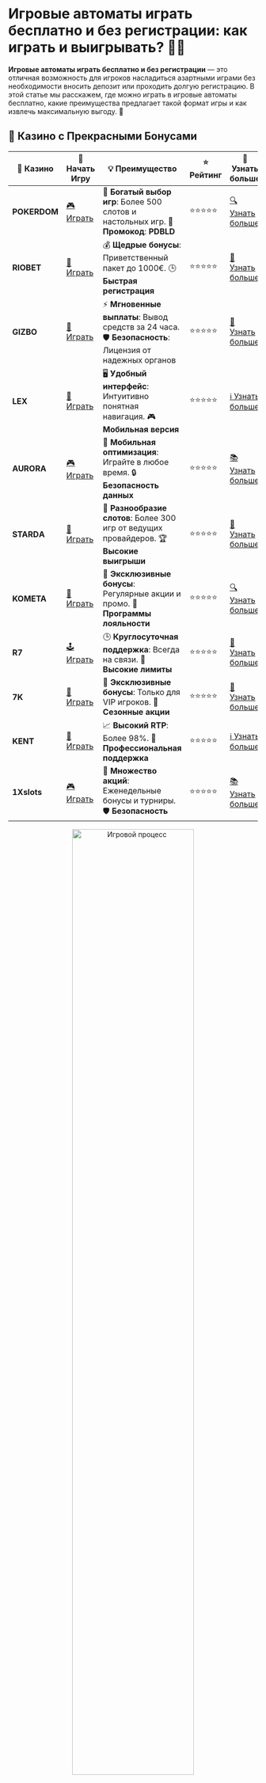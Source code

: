 # Игровые автоматы играть бесплатно и без регистрации: как играть и выигрывать? 🎰💸

**Игровые автоматы играть бесплатно и без регистрации** — это отличная возможность для игроков насладиться азартными играми без необходимости вносить депозит или проходить долгую регистрацию. В этой статье мы расскажем, где можно играть в игровые автоматы бесплатно, какие преимущества предлагает такой формат игры и как извлечь максимальную выгоду. 🚀

## 🌟 Казино с Прекрасными Бонусами

| 🎲 **Казино** | 🔗 **Начать Игру** | 💡 **Преимущество** | ⭐ **Рейтинг** | 🔗 **Узнать больше** |
|--------------|---------------------|---------------------|----------------|----------------------|
| **POKERDOM**  | [🎮 Играть](https://brandplay.link/4k77v2yx) | 🎉 **Богатый выбор игр**: Более 500 слотов и настольных игр. 🎁 **Промокод**: **PDBLD** | ⭐⭐⭐⭐⭐ | [🔍 Узнать больше](https://brandplay.link/4k77v2yx) |
| **RIOBET**    | [🎰 Играть](https://brandplay.link/7xBLTPyj) | 💰 **Щедрые бонусы**: Приветственный пакет до 1000€. 🕒 **Быстрая регистрация** | ⭐⭐⭐⭐⭐ | [📖 Узнать больше](https://brandplay.link/7xBLTPyj) |
| **GIZBO**     | [🎲 Играть](https://brandplay.link/bprXw4YV) | ⚡ **Мгновенные выплаты**: Вывод средств за 24 часа. 🛡️ **Безопасность**: Лицензия от надежных органов | ⭐⭐⭐⭐⭐ | [📝 Узнать больше](https://brandplay.link/bprXw4YV) |
| **LEX**       | [🤑 Играть](https://brandplay.link/zW4hdDFV) | 🖥️ **Удобный интерфейс**: Интуитивно понятная навигация. 🎮 **Мобильная версия** | ⭐⭐⭐⭐⭐ | [ℹ️ Узнать больше](https://brandplay.link/zW4hdDFV) |
| **AURORA**    | [🎮 Играть](https://10trafic-stat2.com/click/668546556bcc6313411604bd/6766/13032/subaccount) | 📱 **Мобильная оптимизация**: Играйте в любое время. 🔒 **Безопасность данных** | ⭐⭐⭐⭐⭐ | [📚 Узнать больше](https://10trafic-stat2.com/click/668546556bcc6313411604bd/6766/13032/subaccount) |
| **STARDА**    | [🎯 Играть](https://brandplay.link/fB7xwRFL) | 🎰 **Разнообразие слотов**: Более 300 игр от ведущих провайдеров. 🏆 **Высокие выигрыши** | ⭐⭐⭐⭐⭐ | [🔎 Узнать больше](https://brandplay.link/fB7xwRFL) |
| **KOMETA**    | [🎰 Играть](https://brandplay.link/8ZymQJV8) | 🎁 **Эксклюзивные бонусы**: Регулярные акции и промо. 🔄 **Программы лояльности** | ⭐⭐⭐⭐⭐ | [🔍 Узнать больше](https://brandplay.link/8ZymQJV8) |
| **R7**        | [🕹️ Играть](https://brandplay.link/bMd3Yjsw) | 🕒 **Круглосуточная поддержка**: Всегда на связи. 💸 **Высокие лимиты** | ⭐⭐⭐⭐⭐ | [📖 Узнать больше](https://brandplay.link/bMd3Yjsw) |
| **7K**        | [🎲 Играть](https://brandplay.link/BvQyFShp) | 🌟 **Эксклюзивные бонусы**: Только для VIP игроков. 🎉 **Сезонные акции** | ⭐⭐⭐⭐⭐ | [📝 Узнать больше](https://brandplay.link/BvQyFShp) |
| **KENT**      | [🤑 Играть](https://brandplay.link/Fv2WP3js) | 📈 **Высокий RTP**: Более 98%. 💼 **Профессиональная поддержка** | ⭐⭐⭐⭐⭐ | [ℹ️ Узнать больше](https://brandplay.link/Fv2WP3js) |
| **1Xslots**   | [🎮 Играть](https://brandplay.link/hSB1khtr) | 🎉 **Множество акций**: Еженедельные бонусы и турниры. 🛡️ **Безопасность** | ⭐⭐⭐⭐⭐ | [📚 Узнать больше](https://brandplay.link/hSB1khtr) |

<div align="center"> <img src="https://i.pinimg.com/originals/1d/b3/25/1db325483acbe642c6d4e6fdd73a4988.gif" alt="Игровой процесс" width="70%"> </div>
---

## 🚀 Быстрые Выигрыши и Поддержка

| 🎲 **Казино** | 🔗 **Начать Игру** | 💡 **Преимущество** | ⭐ **Рейтинг** | 🔗 **Узнать больше** |
|--------------|---------------------|---------------------|----------------|----------------------|
| **GAMA**      | [🎯 Играть](https://brandplay.link/j6NMKsDz) | 🔍 **Интуитивный интерфейс**: Легкость использования. 🏅 **Престижные турниры** | ⭐⭐⭐⭐☆ | [🔎 Узнать больше](https://brandplay.link/j6NMKsDz) |
| **ONION**     | [🎰 Играть](https://brandplay.link/zBGRVpQ9) | 🤑 **Низкие ставки**: Идеально для начинающих. 🔄 **Быстрые выводы** | ⭐⭐⭐⭐☆ | [🔍 Узнать больше](https://brandplay.link/zBGRVpQ9) |
| **ЧЕМПИОН**   | [🕹️ Играть](https://temon-gter.cfd/go/lRq?p80412p304504pcc44t17455) | 🏅 **Лояльная программа**: Награды за активность. 🎁 **Ежемесячные бонусы** | ⭐⭐⭐⭐☆ | [📖 Узнать больше](https://temon-gter.cfd/go/lRq?p80412p304504pcc44t17455) |
| **VAVADA**    | [🎲 Играть](https://vavadapartner.pro/?promo=ea5c9275-6854-4505-94fc-95ab18221945-linkb2) | 🚀 **Быстрая регистрация**: Начните играть мгновенно. 🔐 **Безопасные транзакции** | ⭐⭐⭐⭐☆ | [📝 Узнать больше](https://vavadapartner.pro/?promo=ea5c9275-6854-4505-94fc-95ab18221945-linkb2) |
| **FRIENDS**   | [🤑 Играть](https://gofriends.mba/linkb2) | 🤝 **Социальные игры**: Играйте с друзьями. 🌐 **Мультиплатформенность** | ⭐⭐⭐⭐☆ | [ℹ️ Узнать больше](https://gofriends.mba/linkb2) |
| **1WIN**      | [🎮 Играть](https://brandplay.link/smXVpBbG) | 🏆 **Спортивные ставки**: Широкий выбор видов спорта. 💵 **Высокие коэффициенты** | ⭐⭐⭐⭐☆ | [📚 Узнать больше](https://brandplay.link/smXVpBbG) |
| **DRIP**      | [🎯 Играть](https://drp-ircp01.com/c07e6a3db) | 🌐 **Инновационные игры**: Новейшие игровые технологии. 🛡️ **Высокая безопасность** | ⭐⭐⭐⭐☆ | [🔎 Узнать больше](https://drp-ircp01.com/c07e6a3db) |
| **JOYCASINO** | [🎰 Играть](https://rpc30.call2me.pro/?/ru/registration?apkpop=0&partner=p24970p3291217pc98f) | 🎁 **Приятные бонусы**: Ежедневные акции и подарки. 🕹️ **Разнообразие игр** | ⭐⭐⭐⭐☆ | [🔍 Узнать больше](https://rpc30.call2me.pro/?/ru/registration?apkpop=0&partner=p24970p3291217pc98f) |
| **PLAYFORTUNA** | [🎮 Играть](https://fortunapromo.net/alt/playfortuna/registration?0dc4a9362a71feb7e3f165fb8e766f70) | 🎉 **Регулярные акции**: Бонусы, фриспины и многое другое. 🏅 **Турниры** | ⭐⭐⭐⭐☆ | [📚 Узнать больше](https://fortunapromo.net/alt/playfortuna/registration?0dc4a9362a71feb7e3f165fb8e766f70) |
| **SYKAA**     | [🤑 Играть](https://s-two-way.com/?source=linkb2&pid=30697) | 💸 **Доступные ставки**: Идеально для новичков. 🎁 **Щедрые бонусы** | ⭐⭐⭐⭐☆ | [🔍 Узнать больше](https://s-two-way.com/?source=linkb2&pid=30697) |

<div align="center"> <img src="https://i.pinimg.com/originals/1d/b3/25/1db325483acbe642c6d4e6fdd73a4988.gif" alt="Игровой процесс" width="70%"> </div>

![Игровые автоматы играть бесплатно и без регистрации](https://i.pinimg.com/originals/a9/29/6e/a9296ea1cf6a7c20a985e593451f0323.png)

## Почему стоит играть в игровые автоматы бесплатно и без регистрации?

**Игровые автоматы играть бесплатно и без регистрации** — это идеальный способ испытать удачу и ознакомиться с особенностями различных игр, не рискуя собственными деньгами. Также это возможность для новичков разобраться в правилах и механиках слотов, не обязаны регистрироваться и вводить личные данные.

## Преимущества игры в игровые автоматы бесплатно и без регистрации

### 1. Бесплатное развлечение 🎮
Самое главное преимущество — это возможность играть без необходимости вносить деньги. Это дает вам шанс не только насладиться игрой, но и познакомиться с ней без каких-либо обязательств.

### 2. Безопасность 🛡️
Когда вы играете бесплатно и без регистрации, ваш личный бюджет остается защищенным. У вас нет риска потерять реальные деньги, а также вам не нужно беспокоиться о безопасности своих данных.

### 3. Освоение стратегии 📚
Бесплатная игра — это отличная возможность потренироваться и разработать свою стратегию. Вы можете попробовать различные ставки, понять, какие игровые автоматы вам наиболее интересны, и адаптировать свою тактику игры.

### 4. Легкость доступа 🖱️
Играйте прямо в браузере без необходимости скачивать дополнительные программы или регистрироваться. Бесплатные демо-версии доступны практически в каждом онлайн-казино.

## Как играть в игровые автоматы бесплатно и без регистрации?

1. **Выберите казино с бесплатными играми** 🎰  
   Множество онлайн-казино предоставляют возможность играть в слоты бесплатно. Прочитайте обзоры казино и выберите подходящее.

2. **Выберите игру** 🎲  
   После того как вы выбрали казино, выберите слот, который вам нравится. Множество популярных игровых автоматов доступны в демо-версии.

3. **Играть без регистрации** 🆓  
   Начните игру сразу после выбора игры. Регистрация не требуется, и вы можете свободно насладиться игровым процессом.

## ТОП-10 казино с бесплатными игровыми автоматами без регистрации

Вот список лучших казино, где можно играть в игровые автоматы бесплатно и без регистрации:

| Рейтинг | Казино        | Лицензия       | Доступные игры           | Бонусы                 | Репутация  |
|---------|---------------|----------------|--------------------------|------------------------|------------|
| ⭐⭐⭐⭐⭐  | **Pokerdom**  | Curacao        | Слоты, рулетка, покер    | Бесплатные фриспины     | Отличная  |
| ⭐⭐⭐⭐⭐  | **Riobet**    | Malta          | Слоты, настольные игры   | 100% на депозит         | Отличная  |
| ⭐⭐⭐⭐   | **Gizbo**     | Curacao        | Слоты, видеопокер        | 200 фриспинов + бонусы  | Хорошая   |
| ⭐⭐⭐⭐   | **LEX**       | Curacao        | Рулетка, слоты           | Бонусы на депозит       | Отличная  |
| ⭐⭐⭐⭐   | **Aurora**    | Malta          | Слоты, настольные игры   | Бесплатные фриспины     | Отличная  |
| ⭐⭐⭐⭐   | **Starda**    | Curacao        | Слоты, рулетка           | Бонусы на депозиты      | Хорошая   |
| ⭐⭐⭐⭐   | **Kometa**    | Curacao        | Слоты, покер, рулетка    | Бонусы на депозит       | Отличная  |
| ⭐⭐⭐⭐   | **R7**        | Curacao        | Слоты, видеопокер        | Промоакции для новых игроков | Хорошая   |
| ⭐⭐⭐⭐   | **7K**        | Curacao        | Слоты, настольные игры   | Высокие бонусы          | Отличная  |
| ⭐⭐⭐⭐   | **Kent**      | Curacao        | Слоты, покер, рулетка    | Бонусы на депозит       | Отличная  |

## Как использовать игровые автоматы бесплатно?

Игровые автоматы в демо-режиме предлагают игрокам неограниченное количество ставок. Вы можете пробовать различные стратегии игры, изучать механики слотов и выбирать оптимальные подходы. Главное, не забывайте, что все выигрыши в демо-игре — это виртуальные деньги, которые нельзя вывести.

## Какие игры лучше всего играть бесплатно?

Некоторые игровые автоматы являются более популярными и интересными для игроков. Вот несколько лучших слотов, которые можно играть бесплатно:

- **Book of Dead** — один из самых популярных слотов с высокой волатильностью.
- **Starburst** — красочный слот с простыми правилами и увлекательным игровым процессом.
- **Gonzo's Quest** — приключенческий слот с бонусными функциями и отличной графикой.
- **Mega Moolah** — слот с прогрессивным джекпотом, который дает шанс на большие выигрыши.

## Заключение

**Игровые автоматы играть бесплатно и без регистрации** — это отличная возможность начать свою игровую карьеру без финансовых рисков. Казино, такие как **Pokerdom**, **Riobet**, **Gizbo**, **LEX**, **Aurora**, **Starda**, **Kometa**, **R7**, **7K** и **Kent**, предлагают бесплатные демо-версии для новичков и опытных игроков. Не упустите шанс потренироваться, испытать свою удачу и развить свои навыки в азартных играх, не рискуя реальными деньгами! 🍀🎉
